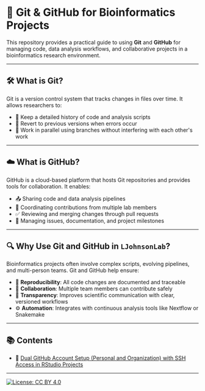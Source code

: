 # 🧬 Git & GitHub for Bioinformatics Projects

This repository provides a practical guide to using **Git** and **GitHub** for managing code, data analysis workflows, and collaborative projects in a bioinformatics research environment.

---

## 🛠️ What is Git?

Git is a version control system that tracks changes in files over time. It allows researchers to:

- 📜 Keep a detailed history of code and analysis scripts  
- 🔄 Revert to previous versions when errors occur  
- 🌿 Work in parallel using branches without interfering with each other's work  

---

## ☁️ What is GitHub?

GitHub is a cloud-based platform that hosts Git repositories and provides tools for collaboration. It enables:

- 📤 Sharing code and data analysis pipelines  
- 👥 Coordinating contributions from multiple lab members  
- ✅ Reviewing and merging changes through pull requests  
- 📌 Managing issues, documentation, and project milestones  

---

## 🔍 Why Use Git and GitHub in `LJohnsonLab`?

Bioinformatics projects often involve complex scripts, evolving pipelines, and multi-person teams. Git and GitHub help ensure:

- 🧪 **Reproducibility**: All code changes are documented and traceable  
- 🤝 **Collaboration**: Multiple team members can contribute safely  
- 📢 **Transparency**: Improves scientific communication with clear, versioned workflows  
- ⚙️ **Automation**: Integrates with continuous analysis tools like Nextflow or Snakemake  

---

## 📚 Contents

- 🚀 [Dual GitHub Account Setup (Personal and Organization) with SSH Access in RStudio Projects](https://github.com/LJohnsonLab/collaborate-with-github/blob/main/Dual-GitHubAccount-Setup-with-RStudio-Projects.md)

---

[![License: CC BY 4.0](https://img.shields.io/badge/License-CC%20BY%204.0-lightgrey.svg)](https://creativecommons.org/licenses/by/4.0/)

